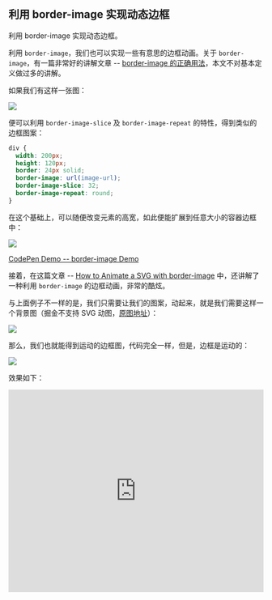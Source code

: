 ## 利用 border-image 实现动态边框

利用 border-image 实现动态边框。

利用 `border-image`，我们也可以实现一些有意思的边框动画。关于 `border-image`，有一篇非常好的讲解文章 -- [border-image 的正确用法](https://aotu.io/notes/2016/11/02/border-image/index.html)，本文不对基本定义做过多的讲解。

如果我们有这样一张图：

![](https://p9-juejin.byteimg.com/tos-cn-i-k3u1fbpfcp/2e1b8128cc4e497ba601f366a0b40b08~tplv-k3u1fbpfcp-watermark.image)

便可以利用 `border-image-slice` 及 `border-image-repeat` 的特性，得到类似的边框图案：

```CSS
div {
  width: 200px;
  height: 120px;
  border: 24px solid;
  border-image: url(image-url);
  border-image-slice: 32;
  border-image-repeat: round;
}
```
在这个基础上，可以随便改变元素的高宽，如此便能扩展到任意大小的容器边框中：

![](https://p1-juejin.byteimg.com/tos-cn-i-k3u1fbpfcp/99c4a2f549be43b19db451cd302db99d~tplv-k3u1fbpfcp-watermark.image)

[CodePen Demo -- border-image Demo](https://codepen.io/Chokcoco/pen/oNzJeKd)

接着，在这篇文章 -- [How to Animate a SVG with border-image](https://css-tricks.com/how-to-animate-a-svg-with-border-image/) 中，还讲解了一种利用 `border-image` 的边框动画，非常的酷炫。

与上面例子不一样的是，我们只需要让我们的图案，动起来，就是我们需要这样一个背景图（掘金不支持 SVG 动图，[原图地址](https://skullctf.com/images/skull-border.svg)）：

![](https://p3-juejin.byteimg.com/tos-cn-i-k3u1fbpfcp/552672644b4f459db0f2e8a4ea1ea209~tplv-k3u1fbpfcp-watermark.image)

那么，我们也就能得到运动的边框图，代码完全一样，但是，边框是运动的：

![](https://p1-juejin.byteimg.com/tos-cn-i-k3u1fbpfcp/ce046136a20d436ba1ab8074b02d6372~tplv-k3u1fbpfcp-watermark.image)


效果如下：

<iframe height="400" style="width: 100%;" scrolling="no" title="Dancing Skull Border" src="https://codepen.io/Chokcoco/embed/XWjEgRq?height=400&theme-id=light&default-tab=result" frameborder="no" loading="lazy" allowtransparency="true" allowfullscreen="true">
  See the Pen <a href='https://codepen.io/Chokcoco/pen/XWjEgRq'>Dancing Skull Border</a> by Chokcoco
  (<a href='https://codepen.io/Chokcoco'>@Chokcoco</a>) on <a href='https://codepen.io'>CodePen</a>.
</iframe>